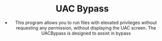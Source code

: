 <div align="center">

# UAC Bypass

- This program allows you to run files with elevated privileges without requesting any permission, without displaying the UAC screen. The UACBypass is designed to assist in bypass